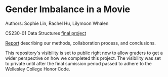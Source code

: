 # Gender Imbalance in a Movie
Authors: Sophie Lin, Rachel Hu, Lilymoon Whalen

CS230-01 Data Structures [final project](https://docs.google.com/document/d/1IycwGMGrk4UIMnbUNGa4i-qg65y6vre8VQmrD0hJ4Z8/edit)

[Report](FinalProject_Lin_Hu_Whalen.pdf) describing our methods, collaboration process, and conclusions.

This repository's visibility is set to public right now to allow graders to get a wider perspective on how we completed this project.
The visibility was set to private until after the final sumission period passed to adhere to the Wellesley College Honor Code.
